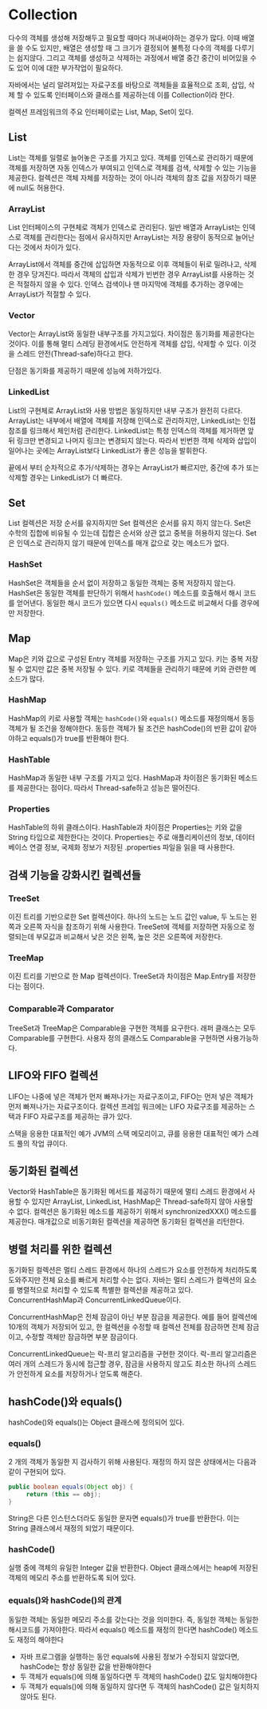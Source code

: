 # Collection
다수의 객체를 생성해 저장해두고 필요할 때마다 꺼내써야하는 경우가 많다. 이때 배열을 쓸 수도 있지만, 배열은 생성할 때 그 크기가 결정되어 불특정 다수의 객체를 다루기는 쉽지않다. 그리고 객체를 생성하고 삭제하는 과정에서 배열 중간 중간이 비어있을 수도 있어 이에 대한 부가작업이 필요하다.

자바에서는 널리 알려져있는 자료구조를 바탕으로 객체들을 효율적으로 조회, 삽입, 삭제 할 수 있도록 인터페이스와 클래스를 제공하는데 이를 Collection이라 한다.

컬렉션 프레임워크의 주요 인터페이로는 List, Map, Set이 있다.

## List
List는 객체를 일렬로 늘어놓은 구조를 가지고 있다. 객체를 인덱스로 관리하기 때문에 객체를 저장하면 자동 인덱스가 부여되고 인덱스로 객체를 검색, 삭제할 수 있는 기능을 제공한다. 컬렉션은 객체 자체를 저장하는 것이 아니라 객체의 참조 값을 저장하기 때문에 null도 허용한다.

### ArrayList
List 인터페이스의 구현체로 객체가 인덱스로 관리된다. 일반 배열과 ArrayList는 인덱스로 객체를 관리한다는 점에서 유사하지만 ArrayList는 저장 용량이 동적으로 늘어난다는 것에서 차이가 있다.

ArrayList에서 객체를 중간에 삽입하면 자동적으로 이후 객체들이 뒤로 밀려나고, 삭제한 경우 당겨진다. 따라서 객체의 삽입과 삭제가 빈번한 경우 ArrayList를 사용하는 것은 적절하지 않을 수 있다. 인덱스 검색이나 맨 마지막에 객체를 추가하는 경우에는 ArrayList가 적절할 수 있다.

### Vector
Vector는 ArrayList와 동일한 내부구조를 가지고있다. 차이점은 동기화를 제공한다는 것이다. 이를 통해 멀티 스레딩 환경에서도 안전하게 객체를 삽입, 삭제할 수 있다. 이것을 스레드 안전(Thread-safe)하다고 한다.

단점은 동기화를 제공하기 때문에 성능에 저하가있다.

### LinkedList
List의 구현체로 ArrayList와 사용 방법은 동일하지만 내부 구조가 완전히 다르다. ArrayList는 내부에서 배열에 객체를 저장해 인덱스로 관리하지만, LinkedList는 인접 참조를 링크해서 체인처럼 관리한다. LinkedList는 특정 인덱스의 객체를 제거하면 앞뒤 링크만 변경되고 나머지 링크는 변경되지 않는다. 따라서 빈번한 객체 삭제와 삽입이 일어나는 곳에는 ArrayList보다 LinkedList가 좋은 성능을 발휘한다.

끝에서 부터 순차적으로 추가/삭제하는 경우는 ArrayList가 빠르지만, 중간에 추가 또는 삭제할 경우는 LinkedList가 더 빠르다.

## Set
List 컬렉션은 저장 순서를 유지하지만 Set 컬렉션은 순서를 유지 하지 않는다. Set은 수학의 집합에 비유될 수 있는데 집합은 순서와 상관 없고 중복을 허용하지 않는다. Set은 인덱스로 관리하지 않기 때문에 인덱스를 매개 값으로 갖는 메소드가 없다.

### HashSet
HashSet은 객체들을 순서 없이 저장하고 동일한 객체는 중복 저장하지 않는다. HashSet은 동일한 객체를 판단하기 위해서 `hashCode()` 메소드를 호출해서 해시 코드를 얻어낸다. 동일한 해시 코드가 있으면 다시 `equals()` 메소드로 비교해서 다를 경우에만 저장한다.

## Map
Map은 키와 값으로 구성된 Entry 객체를 저장하는 구조를 가지고 있다. 키는 중복 저장될 수 없지만 값은 중복 저장될 수 있다. 키로 객체들을 관리하기 때문에 키와 관련한 메소드가 많다.

### HashMap
HashMap의 키로 사용할 객체는 `hashCode()`와 `equals()` 메소드를 재정의해서 동등 객체가 될 조건을 정해야한다. 동등한 객체가 될 조건은 hashCode()의 반환 값이 같아야하고 equals()가 true를 반환해야 한다.

### HashTable
HashMap과 동일한 내부 구조를 가지고 있다. HashMap과 차이점은 동기화된 메소드를 제공한다는 점이다. 따라서 Thread-safe하고 성능은 떨어진다.

### Properties
HashTable의 하위 클래스이다. HashTable과 차이점은 Properties는 키와 값을 String 타입으로 제한한다는 것이다. Properties는 주로 애플리케이션의 정보, 데이터베이스 연결 정보, 국제화 정보가 저장된 .properties 파일을 읽을 때 사용한다.

## 검색 기능을 강화시킨 컬렉션들
### TreeSet
이진 트리를 기반으로한 Set 컬렉션이다. 하나의 노드는 노드 값인 value, 두 노드는 왼쪽과 오른쪽 자식을 참조하기 위해 사용한다. TreeSet에 객체를 저장하면 자동으로 정렬되는데 부모값과 비교해서 낮은 것은 왼쪽, 높은 것은 오른쪽에 저장한다.

### TreeMap
이진 트리를 기반으로 한 Map 컬렉션이다. TreeSet과 차이점은 Map.Entry를 저장한다는 점이다.

### Comparable과 Comparator
TreeSet과 TreeMap은 Comparable을 구현한 객체를 요구한다. 래퍼 클래스는 모두 Comparable를 구현한다. 사용자 정의 클래스도 Comparable을 구현하면 사용가능하다. 

## LIFO와 FIFO 컬렉션
LIFO는 나중에 넣은 객체가 먼저 빠져나가는 자료구조이고, FIFO는 먼저 넣은 객체가 먼저 빠져나가는 자료구조이다. 컬렉션 프레임 워크에는 LIFO 자료구조를 제공하는 스택과 FIFO 자료구조를 제공하는 큐가 있다.

스택을 응용한 대표적인 예가 JVM의 스택 메모리이고, 큐를 응용한 대표적인 예가 스레드 풀의 작업 큐이다.


## 동기화된 컬렉션
Vector와 HashTable은 동기화된 메서드를 제공하기 때문에 멀티 스레드 환경에서 사용할 수 있지만 ArrayList, LinkedList, HashMap은 Thread-safe하지 않아 사용할 수 없다. 컬렉션은 동기화된 메소드를 제공하기 위해서 synchronizedXXX() 메소드를 제공한다. 매개값으로 비동기화된 컬렉션을 제공하면 동기화된 컬렉션을 리턴한다.

## 병렬 처리를 위한 컬렉션
동기화된 컬렉션은 멀티 스레드 환경에서 하나의 스레드가 요소를 안전하게 처리하도록 도와주지만 전체 요소를 빠르게 처리할 수는 없다. 자바는 멀티 스레드가 컬렉션의 요소를 병렬적으로 처리할 수 있도록 특별한 컬렉션을 제공하고 있다. ConcurrentHashMap과 ConcurrentLinkedQueue이다.

ConcurrentHashMap은 전체 잠금이 아닌 부분 잠금을 제공한다. 예를 들어 컬렉션에 10개의 객체가 저장되어 있고, 한 컬렉션을 수정할 때 컬렉션 전체를 잠금하면 전체 잠금이고, 수정할 객체만 잠금하면 부분 잠금이다.

ConcurrentLinkedQueue는 락-프리 알고리즘을 구현한 것이다. 락-프리 알고리즘은 여러 개의 스레드가 동시에 접근할 경우, 잠금을 사용하지 않고도 최소한 하나의 스레드가 안전하게 요소를 저장하거나 얻도록 해준다.

## hashCode()와 equals()
hashCode()와 equals()는 Object 클래스에 정의되어 있다.

### equals()
2 개의 객체가 동일한 지 검사하기 위해 사용된다. 재정의 하지 않은 상태에서는 다음과 같이 구현되어 있다.

```java
public boolean equals(Object obj) {
     return (this == obj);
}
```

String은 다른 인스턴스더라도 동일한 문자면 equals()가 true를 반환한다. 이는 String 클래스에서 재정의 되었기 때문이다.

### hashCode()
실행 중에 객체의 유일한 Integer 값을 반환한다. Object 클래스에서는 heap에 저장된 객체의 메모리 주소를 반환하도록 되어 있다.


### equals()와 hashCode()의 관계
동일한 객체는 동일한 메모리 주소를 갖는다는 것을 의미한다. 즉, 동일한 객체는 동일한 해시코드를 가져야한다. 따라서 equals() 메소드를 재정의 한다면 hashCode() 메소드도 재정의 해야한다

- 자바 프로그램을 실행하는 동안 equals에 사용된 정보가 수정되지 않았다면, hashCode는 항상 동일한 값을 반환해야한다
- 두 객체가 equals()에 의해 동일하다면 두 객체의 hashCode() 값도 일치해야한다
- 두 객체가 equals()에 의해 동일하지 않다면 두 객체의 hashCode() 값은 일치하지 않아도 된다.
